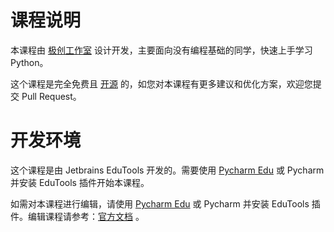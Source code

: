 # 课程说明

本课程由 [极创工作室](https://geek-tech.club) 设计开发，主要面向没有编程基础的同学，快速上手学习 Python。

这个课程是完全免费且 [开源](https://github.com/GeekTechStudio/LearnPython) 的，如您对本课程有更多建议和优化方案，欢迎您提交 Pull Request。

# 开发环境

这个课程是由 Jetbrains EduTools 开发的。需要使用 [Pycharm Edu](https://www.jetbrains.com/zh-cn/pycharm-edu/) 或 Pycharm 并安装 EduTools 插件开始本课程。

如需对本课程进行编辑，请使用 [Pycharm Edu](https://www.jetbrains.com/zh-cn/pycharm-edu/) 或 Pycharm 并安装 EduTools 插件。编辑课程请参考：[官方文档](https://plugins.jetbrains.com/plugin/10081-edutools/docs/for-educators.html) 。
